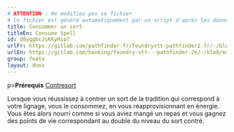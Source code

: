 ```yaml
---
# ATTENTION : Ne modifiez pas ce fichier
# Ce fichier est généré automatiquement par un script d'après les données du module Foundry VTT officiel et de sa traduction
title: Consommer un sort
titleEn: Consume Spell
id: d8yggbcJsKKyHip7
urlFr: https://gitlab.com/pathfinder-fr/foundryvtt-pathfinder2-fr/-/blob/master/data/feats/d8yggbcJsKKyHip7.htm
urlEn: https://gitlab.com/hooking/foundry-vtt---pathfinder-2e/-/blob/master/packs/data/feats.db/consume-spell.json
group: feats
layout: dons
---
```

p>**Prérequis** [Contresort](contresort-spontané.md)

Lorsque vous réussissez à contrer un sort de la tradition qui correspond à votre lignage, vous le consommez, en vous réapprovisionnant en énergie. Vous êtes alors nourri comme si vous aviez mangé un repas et vous gagnez des points de vie correspondant au double du niveau du sort contré.


